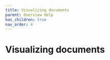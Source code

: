```yaml
---
title: Visualizing documents
parent: Overview Help
has_children: true
nav_order: 4
---
```


# Visualizing documents
